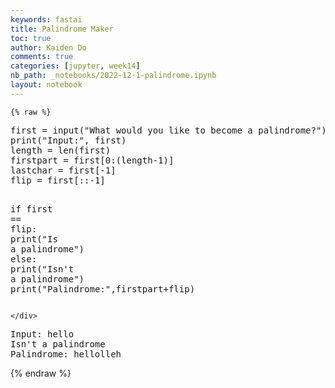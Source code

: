 ```yaml
---
keywords: fastai
title: Palindrome Maker
toc: true
author: Kaiden Do
comments: true
categories: [jupyter, week14]
nb_path: _notebooks/2022-12-1-palindrome.ipynb
layout: notebook
---
```


<!--
#################################################
### THIS FILE WAS AUTOGENERATED! DO NOT EDIT! ###
#################################################
# file to edit: _notebooks/2022-12-1-palindrome.ipynb
-->

<div class="container" id="notebook-container">
        
    {% raw %}
    
<div class="cell border-box-sizing code_cell rendered">
<div class="input">

<div class="inner_cell">
    <div class="input_area">
<div class=" highlight hl-ipython3"><pre><span></span><span class="n">first</span> <span class="o">=</span> <span class="nb">input</span><span class="p">(</span><span class="s2">&quot;What would you like to become a palindrome?&quot;</span><span class="p">)</span>
<span class="nb">print</span><span class="p">(</span><span class="s2">&quot;Input:&quot;</span><span class="p">,</span> <span class="n">first</span><span class="p">)</span>
<span class="n">length</span> <span class="o">=</span> <span class="nb">len</span><span class="p">(</span><span class="n">first</span><span class="p">)</span>
<span class="n">firstpart</span> <span class="o">=</span> <span class="n">first</span><span class="p">[</span><span class="mi">0</span><span class="p">:(</span><span class="n">length</span><span class="o">-</span><span class="mi">1</span><span class="p">)]</span>
<span class="n">lastchar</span> <span class="o">=</span> <span class="n">first</span><span class="p">[</span><span class="o">-</span><span class="mi">1</span><span class="p">]</span>
<span class="n">flip</span> <span class="o">=</span> <span class="n">first</span><span class="p">[::</span><span class="o">-</span><span class="mi">1</span><span class="p">]</span>

<span class="k">if</span> <span class="n">first</span> <span class="o">==</span> <span class="n">flip</span><span class="p">:</span>
    <span class="nb">print</span><span class="p">(</span><span class="s2">&quot;Is a palindrome&quot;</span><span class="p">)</span>
<span class="k">else</span><span class="p">:</span>
    <span class="nb">print</span><span class="p">(</span><span class="s2">&quot;Isn&#39;t a palindrome&quot;</span><span class="p">)</span>
    <span class="nb">print</span><span class="p">(</span><span class="s2">&quot;Palindrome:&quot;</span><span class="p">,</span><span class="n">firstpart</span><span class="o">+</span><span class="n">flip</span><span class="p">)</span>
</pre></div>

    </div>
</div>
</div>

<div class="output_wrapper">
<div class="output">

<div class="output_area">

<div class="output_subarea output_stream output_stdout output_text">
<pre>Input: hello
Isn&#39;t a palindrome
Palindrome: hellolleh
</pre>
</div>
</div>

</div>
</div>

</div>
    {% endraw %}

</div>
 

